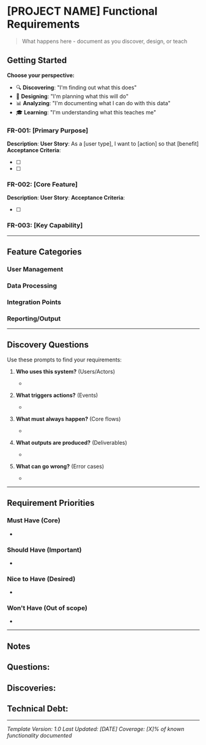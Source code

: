 # [PROJECT NAME] Functional Requirements

> What happens here - document as you discover, design, or teach

## Getting Started

**Choose your perspective:**
- 🔍 **Discovering**: "I'm finding out what this does"
- 🚀 **Designing**: "I'm planning what this will do"
- 📊 **Analyzing**: "I'm documenting what I can do with this data"
- 🎓 **Learning**: "I'm understanding what this teaches me"

<!-- Start by listing the 3-5 most important things -->

### FR-001: [Primary Purpose]
**Description**: <!-- What is the main thing your system does? -->
**User Story**: As a [user type], I want to [action] so that [benefit]
**Acceptance Criteria**:
- [ ] <!-- How do you know it worked? -->
- [ ] <!-- What must be true when complete? -->

### FR-002: [Core Feature]
**Description**: <!-- What's another essential feature? -->
**User Story**: <!-- Who uses this and why? -->
**Acceptance Criteria**:
- [ ] <!-- Measurable success criteria -->

### FR-003: [Key Capability]
<!-- Copy this pattern for each major function you discover -->

---

## Feature Categories
<!-- As you discover more requirements, organize them into categories -->

### User Management
<!-- If your system has users -->

### Data Processing
<!-- If your system handles data -->

### Integration Points
<!-- If your system connects to others -->

### Reporting/Output
<!-- What your system produces -->

---

## Discovery Questions
Use these prompts to find your requirements:

1. **Who uses this system?** (Users/Actors)
   - <!-- List user types -->

2. **What triggers actions?** (Events)
   - <!-- User actions, time-based, system events -->

3. **What must always happen?** (Core flows)
   - <!-- Critical paths through the system -->

4. **What outputs are produced?** (Deliverables)
   - <!-- Files, reports, data, UI changes -->

5. **What can go wrong?** (Error cases)
   - <!-- How should errors be handled? -->

---

## Requirement Priorities

### Must Have (Core)
- <!-- Without these, system has no value -->

### Should Have (Important)
- <!-- Significant value, but system works without -->

### Nice to Have (Desired)
- <!-- Would improve experience -->

### Won't Have (Out of scope)
- <!-- Explicitly not doing -->

---

## Notes
<!-- Keep track of questions and discoveries as you analyze the code -->

**Questions**:
-

**Discoveries**:
-

**Technical Debt**:
-

---

*Template Version: 1.0*
*Last Updated: [DATE]*
*Coverage: [X]% of known functionality documented*